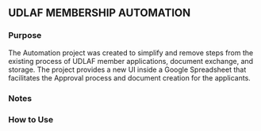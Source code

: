 ## **UDLAF MEMBERSHIP AUTOMATION**

### **Purpose**

The Automation project was created to simplify and remove steps from the existing process of UDLAF member applications, document exchange, and storage. The project provides a new UI inside a Google Spreadsheet that facilitates the Approval process and document creation for the applicants.

### Notes

### How to Use
